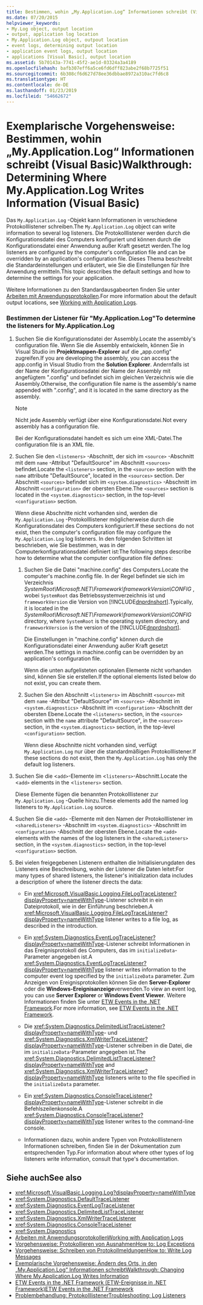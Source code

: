 ```yaml
---
title: Bestimmen, wohin „My.Application.Log“ Informationen schreibt (Visual Basic)
ms.date: 07/20/2015
helpviewer_keywords:
- My.Log object, output location
- output, application log location
- My.Application.Log object, outpout location
- event logs, determining output location
- application event logs, output location
- applications [Visual Basic], output location
ms.assetid: 5b70143a-7741-45f2-ae1d-03324a3a4189
ms.openlocfilehash: bafb307eff6a5ce6fd6dff823abe2f68b7725f51
ms.sourcegitcommit: 6b308cf6d627d78ee36dbbae8972a310ac7fd6c8
ms.translationtype: HT
ms.contentlocale: de-DE
ms.lasthandoff: 01/23/2019
ms.locfileid: "54662672"
---
```

# <a name="walkthrough-determining-where-myapplicationlog-writes-information-visual-basic"></a><span data-ttu-id="87575-102">Exemplarische Vorgehensweise: Bestimmen, wohin „My.Application.Log“ Informationen schreibt (Visual Basic)</span><span class="sxs-lookup"><span data-stu-id="87575-102">Walkthrough: Determining Where My.Application.Log Writes Information (Visual Basic)</span></span>
<span data-ttu-id="87575-103">Das `My.Application.Log` -Objekt kann Informationen in verschiedene Protokolllistener schreiben.</span><span class="sxs-lookup"><span data-stu-id="87575-103">The `My.Application.Log` object can write information to several log listeners.</span></span> <span data-ttu-id="87575-104">Die Protokolllistener werden durch die Konfigurationsdatei des Computers konfiguriert und können durch die Konfigurationsdatei einer Anwendung außer Kraft gesetzt werden.</span><span class="sxs-lookup"><span data-stu-id="87575-104">The log listeners are configured by the computer's configuration file and can be overridden by an application's configuration file.</span></span> <span data-ttu-id="87575-105">Dieses Thema beschreibt die Standardeinstellungen und erläutert, wie Sie die Einstellungen für Ihre Anwendung ermitteln.</span><span class="sxs-lookup"><span data-stu-id="87575-105">This topic describes the default settings and how to determine the settings for your application.</span></span>  
  
 <span data-ttu-id="87575-106">Weitere Informationen zu den Standardausgabeorten finden Sie unter [Arbeiten mit Anwendungsprotokollen](../../../../visual-basic/developing-apps/programming/log-info/working-with-application-logs.md).</span><span class="sxs-lookup"><span data-stu-id="87575-106">For more information about the default output locations, see [Working with Application Logs](../../../../visual-basic/developing-apps/programming/log-info/working-with-application-logs.md).</span></span>  
  
### <a name="to-determine-the-listeners-for-myapplicationlog"></a><span data-ttu-id="87575-107">Bestimmen der Listener für "My.Application.Log"</span><span class="sxs-lookup"><span data-stu-id="87575-107">To determine the listeners for My.Application.Log</span></span>  
  
1.  <span data-ttu-id="87575-108">Suchen Sie die Konfigurationsdatei der Assembly.</span><span class="sxs-lookup"><span data-stu-id="87575-108">Locate the assembly's configuration file.</span></span> <span data-ttu-id="87575-109">Wenn Sie die Assembly entwickeln, können Sie in Visual Studio im **Projektmappen-Explorer** auf die „app.config“ zugreifen.</span><span class="sxs-lookup"><span data-stu-id="87575-109">If you are developing the assembly, you can access the app.config in Visual Studio from the **Solution Explorer**.</span></span> <span data-ttu-id="87575-110">Andernfalls ist der Name der Konfigurationsdatei der Name der Assembly mit angefügtem ".config" und befindet sich im gleichen Verzeichnis wie die Assembly.</span><span class="sxs-lookup"><span data-stu-id="87575-110">Otherwise, the configuration file name is the assembly's name appended with ".config", and it is located in the same directory as the assembly.</span></span>  
  
    > [!NOTE]
    >  <span data-ttu-id="87575-111">Nicht jede Assembly verfügt über eine Konfigurationsdatei.</span><span class="sxs-lookup"><span data-stu-id="87575-111">Not every assembly has a configuration file.</span></span>  
  
     <span data-ttu-id="87575-112">Bei der Konfigurationsdatei handelt es sich um eine XML-Datei.</span><span class="sxs-lookup"><span data-stu-id="87575-112">The configuration file is an XML file.</span></span>  
  
2.  <span data-ttu-id="87575-113">Suchen Sie den `<listeners>` -Abschnitt, der sich im `<source>` -Abschnitt mit dem `name` -Attribut "DefaultSource" im Abschnitt `<sources>` befindet.</span><span class="sxs-lookup"><span data-stu-id="87575-113">Locate the `<listeners>` section, in the `<source>` section with the `name` attribute "DefaultSource", located in the `<sources>` section.</span></span> <span data-ttu-id="87575-114">Der Abschnitt `<sources>` befindet sich im `<system.diagnostics>` -Abschnitt im Abschnitt `<configuration>` der obersten Ebene.</span><span class="sxs-lookup"><span data-stu-id="87575-114">The `<sources>` section is located in the `<system.diagnostics>` section, in the top-level `<configuration>` section.</span></span>  
  
     <span data-ttu-id="87575-115">Wenn diese Abschnitte nicht vorhanden sind, werden die `My.Application.Log` -Protokolllistener möglicherweise durch die Konfigurationsdatei des Computers konfiguriert.</span><span class="sxs-lookup"><span data-stu-id="87575-115">If these sections do not exist, then the computer's configuration file may configure the `My.Application.Log` log listeners.</span></span> <span data-ttu-id="87575-116">In den folgenden Schritten ist beschrieben, wie Sie bestimmen, was in der Computerkonfigurationsdatei definiert ist:</span><span class="sxs-lookup"><span data-stu-id="87575-116">The following steps describe how to determine what the computer configuration file defines:</span></span>  
  
    1.  <span data-ttu-id="87575-117">Suchen Sie die Datei "machine.config" des Computers.</span><span class="sxs-lookup"><span data-stu-id="87575-117">Locate the computer's machine.config file.</span></span> <span data-ttu-id="87575-118">In der Regel befindet sie sich im Verzeichnis *SystemRoot\Microsoft.NET\Framework\frameworkVersion\CONFIG* , wobei `SystemRoot` das Betriebssystemverzeichnis ist und `frameworkVersion` die Version von [!INCLUDE[dnprdnshort](~/includes/dnprdnshort-md.md)].</span><span class="sxs-lookup"><span data-stu-id="87575-118">Typically, it is located in the *SystemRoot\Microsoft.NET\Framework\frameworkVersion\CONFIG* directory, where `SystemRoot` is the operating system directory, and `frameworkVersion` is the version of the [!INCLUDE[dnprdnshort](~/includes/dnprdnshort-md.md)].</span></span>  
  
         <span data-ttu-id="87575-119">Die Einstellungen in "machine.config" können durch die Konfigurationsdatei einer Anwendung außer Kraft gesetzt werden.</span><span class="sxs-lookup"><span data-stu-id="87575-119">The settings in machine.config can be overridden by an application's configuration file.</span></span>  
  
         <span data-ttu-id="87575-120">Wenn die unten aufgelisteten optionalen Elemente nicht vorhanden sind, können Sie sie erstellen.</span><span class="sxs-lookup"><span data-stu-id="87575-120">If the optional elements listed below do not exist, you can create them.</span></span>  
  
    2.  <span data-ttu-id="87575-121">Suchen Sie den Abschnitt `<listeners>` im Abschnitt `<source>` mit dem `name` -Attribut "DefaultSource" im `<sources>` -Abschnitt im `<system.diagnostics>` -Abschnitt im `<configuration>` -Abschnitt der obersten Ebene.</span><span class="sxs-lookup"><span data-stu-id="87575-121">Locate the `<listeners>` section, in the `<source>` section with the `name` attribute "DefaultSource", in the `<sources>` section, in the `<system.diagnostics>` section, in the top-level `<configuration>` section.</span></span>  
  
         <span data-ttu-id="87575-122">Wenn diese Abschnitte nicht vorhanden sind, verfügt `My.Application.Log` nur über die standardmäßigen Protokolllistener.</span><span class="sxs-lookup"><span data-stu-id="87575-122">If these sections do not exist, then the `My.Application.Log` has only the default log listeners.</span></span>  
  
3.  <span data-ttu-id="87575-123">Suchen Sie die <`add>`-Elemente im <`listeners>`-Abschnitt.</span><span class="sxs-lookup"><span data-stu-id="87575-123">Locate the <`add>` elements in the <`listeners>` section.</span></span>  
  
     <span data-ttu-id="87575-124">Diese Elemente fügen die benannten Protokolllistener zur `My.Application.Log` -Quelle hinzu.</span><span class="sxs-lookup"><span data-stu-id="87575-124">These elements add the named log listeners to `My.Application.Log` source.</span></span>  
  
4.  <span data-ttu-id="87575-125">Suchen Sie die `<add>` -Elemente mit den Namen der Protokolllistener im `<sharedListeners>` -Abschnitt im `<system.diagnostics>` -Abschnitt im `<configuration>` -Abschnitt der obersten Ebene.</span><span class="sxs-lookup"><span data-stu-id="87575-125">Locate the `<add>` elements with the names of the log listeners in the `<sharedListeners>` section, in the `<system.diagnostics>` section, in the top-level `<configuration>` section.</span></span>  
  
5.  <span data-ttu-id="87575-126">Bei vielen freigegebenen Listenern enthalten die Initialisierungdaten des Listeners eine Beschreibung, wohin der Listener die Daten leitet:</span><span class="sxs-lookup"><span data-stu-id="87575-126">For many types of shared listeners, the listener's initialization data includes a description of where the listener directs the data:</span></span>  
  
    -   <span data-ttu-id="87575-127">Ein <xref:Microsoft.VisualBasic.Logging.FileLogTraceListener?displayProperty=nameWithType>-Listener schreibt in ein Dateiprotokoll, wie in der Einführung beschrieben.</span><span class="sxs-lookup"><span data-stu-id="87575-127">A <xref:Microsoft.VisualBasic.Logging.FileLogTraceListener?displayProperty=nameWithType> listener writes to a file log, as described in the introduction.</span></span>  
  
    -   <span data-ttu-id="87575-128">Ein <xref:System.Diagnostics.EventLogTraceListener?displayProperty=nameWithType>-Listener schreibt Informationen in das Ereignisprotokoll des Computers, das im `initializeData`-Parameter angegeben ist.</span><span class="sxs-lookup"><span data-stu-id="87575-128">A <xref:System.Diagnostics.EventLogTraceListener?displayProperty=nameWithType> listener writes information to the computer event log specified by the `initializeData` parameter.</span></span> <span data-ttu-id="87575-129">Zum Anzeigen von Ereignisprotokollen können Sie den **Server-Explorer** oder die **Windows-Ereignisanzeige**verwenden.</span><span class="sxs-lookup"><span data-stu-id="87575-129">To view an event log, you can use **Server Explorer** or **Windows Event Viewer**.</span></span> <span data-ttu-id="87575-130">Weitere Informationen finden Sie unter [ETW Events in the .NET Framework](../../../../framework/performance/etw-events.md).</span><span class="sxs-lookup"><span data-stu-id="87575-130">For more information, see [ETW Events in the .NET Framework](../../../../framework/performance/etw-events.md).</span></span>  
  
    -   <span data-ttu-id="87575-131">Die <xref:System.Diagnostics.DelimitedListTraceListener?displayProperty=nameWithType>- und <xref:System.Diagnostics.XmlWriterTraceListener?displayProperty=nameWithType>-Listener schreiben in die Datei, die im `initializeData`-Parameter angegeben ist.</span><span class="sxs-lookup"><span data-stu-id="87575-131">The <xref:System.Diagnostics.DelimitedListTraceListener?displayProperty=nameWithType> and <xref:System.Diagnostics.XmlWriterTraceListener?displayProperty=nameWithType> listeners write to the file specified in the `initializeData` parameter.</span></span>  
  
    -   <span data-ttu-id="87575-132">Ein <xref:System.Diagnostics.ConsoleTraceListener?displayProperty=nameWithType>-Listener schreibt in die Befehlszeilenkonsole.</span><span class="sxs-lookup"><span data-stu-id="87575-132">A <xref:System.Diagnostics.ConsoleTraceListener?displayProperty=nameWithType> listener writes to the command-line console.</span></span>  
  
    -   <span data-ttu-id="87575-133">Informationen dazu, wohin andere Typen von Protokolllistenern Informationen schreiben, finden Sie in der Dokumentation zum entsprechenden Typ.</span><span class="sxs-lookup"><span data-stu-id="87575-133">For information about where other types of log listeners write information, consult that type's documentation.</span></span>  
  
## <a name="see-also"></a><span data-ttu-id="87575-134">Siehe auch</span><span class="sxs-lookup"><span data-stu-id="87575-134">See also</span></span>
- <xref:Microsoft.VisualBasic.Logging.Log?displayProperty=nameWithType>
- <xref:System.Diagnostics.DefaultTraceListener>
- <xref:System.Diagnostics.EventLogTraceListener>
- <xref:System.Diagnostics.DelimitedListTraceListener>
- <xref:System.Diagnostics.XmlWriterTraceListener>
- <xref:System.Diagnostics.ConsoleTraceListener>
- <xref:System.Diagnostics>
- [<span data-ttu-id="87575-135">Arbeiten mit Anwendungsprotokollen</span><span class="sxs-lookup"><span data-stu-id="87575-135">Working with Application Logs</span></span>](../../../../visual-basic/developing-apps/programming/log-info/working-with-application-logs.md)
- [<span data-ttu-id="87575-136">Vorgehensweise: Protokollieren von Ausnahmen</span><span class="sxs-lookup"><span data-stu-id="87575-136">How to: Log Exceptions</span></span>](../../../../visual-basic/developing-apps/programming/log-info/how-to-log-exceptions.md)
- [<span data-ttu-id="87575-137">Vorgehensweise: Schreiben von Protokollmeldungen</span><span class="sxs-lookup"><span data-stu-id="87575-137">How to: Write Log Messages</span></span>](../../../../visual-basic/developing-apps/programming/log-info/how-to-write-log-messages.md)
- [<span data-ttu-id="87575-138">Exemplarische Vorgehensweise: Ändern des Orts, in den „My.Application.Log“ Informationen schreibt</span><span class="sxs-lookup"><span data-stu-id="87575-138">Walkthrough: Changing Where My.Application.Log Writes Information</span></span>](../../../../visual-basic/developing-apps/programming/log-info/walkthrough-changing-where-my-application-log-writes-information.md)
- [<span data-ttu-id="87575-139">ETW Events in the .NET Framework (ETW-Ereignisse in .NET Framework)</span><span class="sxs-lookup"><span data-stu-id="87575-139">ETW Events in the .NET Framework</span></span>](../../../../framework/performance/etw-events.md)
- [<span data-ttu-id="87575-140">Problembehandlung: Protokolllistener</span><span class="sxs-lookup"><span data-stu-id="87575-140">Troubleshooting: Log Listeners</span></span>](../../../../visual-basic/developing-apps/programming/log-info/troubleshooting-log-listeners.md)

